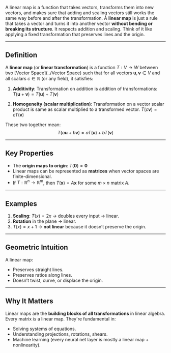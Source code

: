 A linear map is a function that takes vectors, transforms them into new vectors, and makes sure that adding and scaling vectors still works the same way before and after the transformation. A **linear map** is just a rule that takes a vector and turns it into another vector **without bending or breaking its structure**. It respects addition and scaling. Think of it like applying a fixed transformation that preserves lines and the origin.

---
## Definition

A **linear map** (or **linear transformation**) is a function $T: V \to W$ between two [Vector Space](../Vector Space) such that for all vectors $\mathbf{u}, \mathbf{v} \in V$ and all scalars $c \in \mathbb{R}$ (or any field), it satisfies:

1. **Additivity**: Transformation on addition is addition of transformations: $T(\mathbf{u} + \mathbf{v}) = T(\mathbf{u}) + T(\mathbf{v})$

2. **Homogeneity (scalar multiplication)**: Transformation on a vector scalar product is same as scalar multiplied to a transformed vector. $T(c\mathbf{v}) = cT(\mathbf{v})$

These two together mean:
$$
T(a\mathbf{u} + b\mathbf{v}) = aT(\mathbf{u}) + bT(\mathbf{v})
$$

---

## Key Properties

* The **origin maps to origin**: $T(\mathbf{0}) = \mathbf{0}$
* Linear maps can be represented as **matrices** when vector spaces are finite-dimensional.
* If $T: \mathbb{R}^n \to \mathbb{R}^m$, then $T(\mathbf{x}) = A\mathbf{x}$ for some $m \times n$ matrix $A$.

---

## Examples

1. **Scaling**: $T(x) = 2x$ → doubles every input → linear.
2. **Rotation** in the plane → linear.
3. $T(x) = x + 1$ → **not linear** because it doesn’t preserve the origin.

---

## Geometric Intuition

A linear map:
* Preserves straight lines.
* Preserves ratios along lines.
* Doesn’t twist, curve, or displace the origin.

---

## Why It Matters

Linear maps are the **building blocks of all transformations** in linear algebra. Every matrix *is* a linear map. They're fundamental in:

* Solving systems of equations.
* Understanding projections, rotations, shears.
* Machine learning (every neural net layer is mostly a linear map + nonlinearity).
